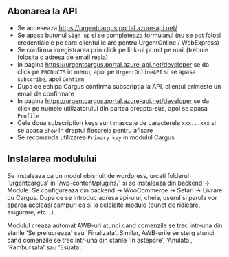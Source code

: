 ## Abonarea la API

- Se acceseaza https://urgentcargus.portal.azure-api.net/
- Se apasa butonul `Sign up` si se completeaza formularul (nu se pot folosi credentialele pe care clientul le are pentru UrgentOnline / WebExpress)
- Se confirma inregistrarea prin click pe link-ul primit pe mail (trebuie folosita o adresa de email reala)
- In pagina https://urgentcargus.portal.azure-api.net/developer se da click pe `PRODUCTS` in menu, apoi pe `UrgentOnlineAPI` si se apasa `Subscribe`, apoi `Confirm`
- Dupa ce echipa Cargus confirma subscriptia la API, clientul primeste un email de confirmare
- In pagina https://urgentcargus.portal.azure-api.net/developer se da click pe numele utilizatorului din partea dreapta-sus, apoi se apasa `Profile`
- Cele doua subscription keys sunt mascate de caracterele `xxx...xxx` si se apasa `Show` in dreptul fiecareia pentru afisare
- Se recomanda utilizarea `Primary key` in modulul Cargus

## Instalarea modulului

Se instaleaza ca un modul obisnuit de wordpress, urcati folderul 'urgentcargus' in '/wp-content/plugins/' si se instaleaza din backend -> Module.
Se configureaza din backend -> WooCommerce -> Setari -> Livrare cu Cargus.
Dupa ce se introduc adresa api-ului, cheia, userul si parola vor aparea aceleasi campuri ca si la celelalte module (punct de ridicare, asigurare, etc...).

Modulul creaza automat AWB-uri atunci cand comenzile se trec intr-una din starile 'Se prelucreaza' sau 'Finalizata'.
Similar, AWB-urile se sterg atunci cand comenzile se trec intr-una din starile 'In astepare', 'Anulata', 'Rambursata' sau 'Esuata'.

